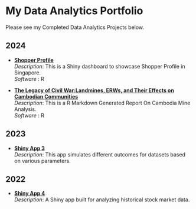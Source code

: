 # My Data Analytics Portfolio

Please see my Completed Data Analytics Projects below.

## 2024

- **[Shopper Profile](https://seikyo.shinyapps.io/ShopperProfile/)**  
  *Description*: This is a Shiny dashboard to showcase Shopper Profile in Singapore.<br>
  *Software* : R

- **[The Legacy of Civil War:Landmines, ERWs, and Their Effects on Cambodian Communities](https://your-shiny-app2-url.com)**  
  *Description*: This is a R Markdown Generated Report On Cambodia Mine Analysis.<br>
  *Software* : R
  
## 2023

- **[Shiny App 3](https://your-shiny-app3-url.com)**  
  *Description*: This app simulates different outcomes for datasets based on various parameters.

## 2022

- **[Shiny App 4](https://your-shiny-app4-url.com)**  
  *Description*: A Shiny app built for analyzing historical stock market data.


